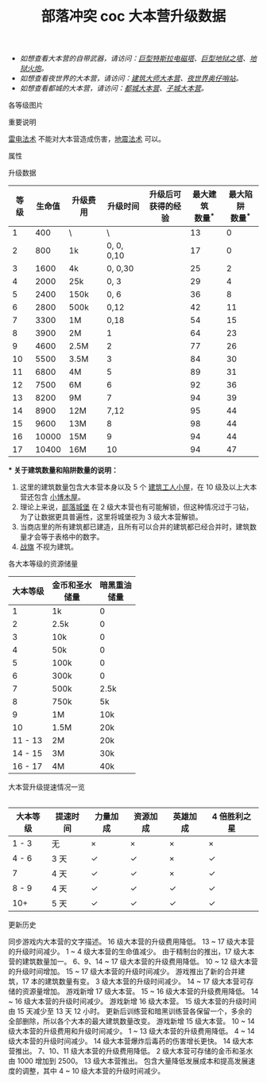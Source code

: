 ﻿---
title: "部落冲突 coc 大本营升级数据"
navTitle: "大本营"
shownTitle: "大本营"
description: "大本营是村庄的核心。升级大本营，可解锁新的防御、建筑、陷阱和更多内容。在战斗中摧毁敌军大本营，您将获得一颗星。把大本营建在村庄中心，并在其周围建造城墙、陷阱以及其他防御是最安全的举措。"
module: upgrade-home
imgFolder: home_buildings/0400
wiki: https://clashofclans.fandom.com/wiki/Town_Hall
canonical: /upgrade/0400-Town-Hall
---

- *如想查看大本营的自带武器，请访问：[巨型特斯拉电磁塔](/upgrade/030c-Giga-Tesla)、[巨型地狱之塔](/upgrade/030d-Giga-Inferno)、[地狱火炮](/upgrade/0315-Inferno-Artillery)。*
- *如想查看夜世界的大本营，请访问：[建筑大师大本营](/upgrade/1200-Builder-Hall)、[夜世界奥仔哨站](/upgrade/1240-O.T.T.O's-Outpost)。*
- *如想查看都城的大本营，请访问：[都城大本营](/upgrade/2400-Capital-Hall)、[子城大本营](/upgrade/2401-District-Hall)。*

<UnitInfo :folder="$frontmatter.imgFolder" imgSrc="Town_Hall17_5_hd.png" :imgAlt="$frontmatter.navTitle"
    description="大本营是村庄的核心。升级大本营，可解锁新的防御、建筑、陷阱和更多内容。<br>在战斗中摧毁敌军大本营，您将获得一颗星。<br>把大本营建在村庄中心，并在其周围建造城墙、陷阱以及其他防御是最安全的举措。" />

<SmallTitle>各等级图片</SmallTitle>

<Panel>
    <UnitImgGroup :folder="$frontmatter.imgFolder" title="当前版本使用的模型">
        <UnitImg imgTitle="1 本" imgSrc="Town_Hall1.png" imgHd="Town_Hall1_hd.png" />
        <UnitImg imgTitle="2 本" imgSrc="Town_Hall2.png" imgHd="Town_Hall2_hd.png" />
        <UnitImg imgTitle="3 本" imgSrc="Town_Hall3.png" imgHd="Town_Hall3_hd.png" />
        <UnitImg imgTitle="4 本" imgSrc="Town_Hall4.png" imgHd="Town_Hall4_hd.png" />
        <UnitImg imgTitle="5 本" imgSrc="Town_Hall5.png" imgHd="Town_Hall5_hd.png" />
        <UnitImg imgTitle="6 本" imgSrc="Town_Hall6.png" imgHd="Town_Hall6_hd.png" />
        <UnitImg imgTitle="7 本" imgSrc="Town_Hall7.png" imgHd="Town_Hall7_hd.png" />
        <UnitImg imgTitle="8 本" imgSrc="Town_Hall8.png" imgHd="Town_Hall8_hd.png" />
        <UnitImg imgTitle="9 本" imgSrc="Town_Hall9.png" imgHd="Town_Hall9_hd.png" />
        <UnitImg imgTitle="10 本" imgSrc="Town_Hall10.png" imgHd="Town_Hall10_hd.png" />
        <UnitImg imgTitle="11 本" imgSrc="Town_Hall11.png" imgHd="Town_Hall11_hd.png" />
        <UnitImg imgTitle="12 本" imgSrc="Town_Hall12.png" imgHd="Town_Hall12_hd.png" />
        <UnitImg imgTitle="13 本" imgSrc="Town_Hall13.png" imgHd="Town_Hall13_hd.png" />
        <UnitImg imgTitle="14 本" imgSrc="Town_Hall14.png" imgHd="Town_Hall14_hd.png" />
        <UnitImg imgTitle="15 本" imgSrc="Town_Hall15.png" imgHd="Town_Hall15_hd.png" />
        <UnitImg imgTitle="16 本" imgSrc="Town_Hall16.png" imgHd="Town_Hall16_hd.png" />
        <UnitImg imgTitle="17 本 1 星" imgSrc="Town_Hall17_1.png" imgHd="Town_Hall17_1_hd.png" />
        <UnitImg imgTitle="17 本 2 星" imgSrc="Town_Hall17_2.png" imgHd="Town_Hall17_2_hd.png" />
        <UnitImg imgTitle="17 本 3 星" imgSrc="Town_Hall17_3.png" imgHd="Town_Hall17_3_hd.png" />
        <UnitImg imgTitle="17 本 4 星" imgSrc="Town_Hall17_4.png" imgHd="Town_Hall17_4_hd.png" />
        <UnitImg imgTitle="17 本 5 星" imgSrc="Town_Hall17_5.png" imgHd="Town_Hall17_5_hd.png" />
    </UnitImgGroup>
    <UnitImgGroup :folder="$frontmatter.imgFolder" title="老版本使用的模型">
        <UnitImg imgTitle="12 本 1 星" imgSrc="Town_Hall12_1.png" imgHd="Town_Hall12_1_hd.png" />
        <UnitImg imgTitle="12 本 2 星" imgSrc="Town_Hall12_2.png" imgHd="Town_Hall12_2_hd.png" />
        <UnitImg imgTitle="12 本 3 星" imgSrc="Town_Hall12_3.png" imgHd="Town_Hall12_3_hd.png" />
        <UnitImg imgTitle="12 本 4 星" imgSrc="Town_Hall12_4.png" imgHd="Town_Hall12_4_hd.png" />
        <UnitImg imgTitle="12 本 5 星" imgSrc="Town_Hall12_5.png" imgHd="Town_Hall12_5_hd.png" />
        <UnitImg imgTitle="13 本 1 星" imgSrc="Town_Hall13_1.png" imgHd="Town_Hall13_1_hd.png" />
        <UnitImg imgTitle="13 本 2 星" imgSrc="Town_Hall13_2.png" imgHd="Town_Hall13_2_hd.png" />
        <UnitImg imgTitle="13 本 3 星" imgSrc="Town_Hall13_3.png" imgHd="Town_Hall13_3_hd.png" />
        <UnitImg imgTitle="13 本 4 星" imgSrc="Town_Hall13_4.png" imgHd="Town_Hall13_4_hd.png" />
        <UnitImg imgTitle="13 本 5 星" imgSrc="Town_Hall13_5.png" imgHd="Town_Hall13_5_hd.png" />
        <UnitImg imgTitle="14 本 1 星" imgSrc="Town_Hall14_1.png" imgHd="Town_Hall14_1_hd.png" />
        <UnitImg imgTitle="14 本 2 星" imgSrc="Town_Hall14_2.png" imgHd="Town_Hall14_2_hd.png" />
        <UnitImg imgTitle="14 本 3 星" imgSrc="Town_Hall14_3.png" imgHd="Town_Hall14_3_hd.png" />
        <UnitImg imgTitle="14 本 4 星" imgSrc="Town_Hall14_4.png" imgHd="Town_Hall14_4_hd.png" />
        <UnitImg imgTitle="14 本 5 星" imgSrc="Town_Hall14_5.png" imgHd="Town_Hall14_5_hd.png" />
        <UnitImg imgTitle="15 本 1 星" imgSrc="Town_Hall15_1.png" imgHd="Town_Hall15_1_hd.png" />
        <UnitImg imgTitle="15 本 2 星" imgSrc="Town_Hall15_2.png" imgHd="Town_Hall15_2_hd.png" />
        <UnitImg imgTitle="15 本 3 星" imgSrc="Town_Hall15_3.png" imgHd="Town_Hall15_3_hd.png" />
        <UnitImg imgTitle="15 本 4 星" imgSrc="Town_Hall15_4.png" imgHd="Town_Hall15_4_hd.png" />
        <UnitImg imgTitle="15 本 5 星" imgSrc="Town_Hall15_5.png" imgHd="Town_Hall15_5_hd.png" />
    </UnitImgGroup>
</Panel>

<SmallTitle>重要说明</SmallTitle>

[雷电法术](/upgrade/0100-Lightning-Spell) 不能对大本营造成伤害，[地震法术](/upgrade/0181-Earthquake-Spell) 可以。

<SmallTitle>属性</SmallTitle>

<UnitProperties>
    <UnitProperty pKey="占地面积" pValue="4×4" />
    <UnitProperty pKey="判定面积" pValue="3×3" :isJudgeSquare="true" />
</UnitProperties>

<SmallTitle>升级数据</SmallTitle>

<script setup>
const tableExtraInfo1 = [
    {
        "column": 2,
        "type": "cost",
        "gpClass": "building",
        "icon": "Gold"
    },
    {
        "column": 3,
        "type": "time",
        "gpClass": "building"
    },
    {
        "column": 4,
        "type": "exp",
        "icon": "Exp"
    },
];
const tableExtraInfo2 = [
    {
        "column": 1,
        "type": "number",
        "icon": "Gold, Elixir",
        "noGoldPass": true
    },
    {
        "column": 2,
        "type": "number",
        "icon": "Dark_Elixir",
        "noGoldPass": true
    },
];
</script>

<UnitTable :tableExtraInfo="tableExtraInfo1">

| 等级 | 生命值 | 升级费用 |   升级时间  |升级后可<br>获得的经验|最大建筑<br>数量<sup>*</sup>|最大陷阱<br>数量<sup>*</sup>|
| ---- |   ---  |   ---   |     ---    |         ---        |    ---     |     --    |
|   1  |    400 |      \  |      \     |                    |     13     |      0    |
|   2  |    800 |     1k  |  0, 0, 0,10|                    |     17     |      0    |
|   3  |   1600 |     4k  |  0, 0,30   |                    |     25     |      2    |
|   4  |   2000 |    25k  |  0, 3      |                    |     29     |      4    |
|   5  |   2400 |   150k  |  0, 6      |                    |     36     |      8    |
|   6  |   2800 |   500k  |  0,12      |                    |     42     |     11    |
|   7  |   3300 |     1M  |  0,18      |                    |     54     |     15    |
|   8  |   3900 |     2M  |  1         |                    |     64     |     23    |
|   9  |   4600 |   2.5M  |  2         |                    |     77     |     26    |
|  10  |   5500 |   3.5M  |  3         |                    |     84     |     30    |
|  11  |   6800 |     4M  |  5         |                    |     89     |     31    |
|  12  |   7500 |     6M  |  6         |                    |     92     |     36    |
|  13  |   8200 |     9M  |  7         |                    |     94     |     39    |
|  14  |   8900 |    12M  |  7,12      |                    |     95     |     44    |
|  15  |   9600 |    13M  |  8         |                    |     98     |     44    |
|  16  |  10000 |    15M  |  9         |                    |     94     |     44    |
|  17  |  10400 |    16M  | 10         |                    |     94     |     47    |
</UnitTable>

**\* 关于建筑数量和陷阱数量的说明：**

1. 这里的建筑数量包含大本营本身以及 5 个 [建筑工人小屋](/upgrade/0500-Builders-Hut)，在 10 级及以上大本营还包含 [小博木屋](/upgrade/0501-B.O.Bs-Hut)。
2. 理论上来说，[部落城堡](/upgrade/0407-Clan-Castle) 在 2 级大本营也有可能解锁，但这种情况过于刁钻，为了让数据更具普遍性，这里将城堡视为 3 级大本营解锁。
3. 当商店里的所有建筑都已建造，且所有可以合并的建筑都已经合并时，建筑数量才会等于表格中的数字。
4. [战旗](/p/6827) 不视为建筑。

<SmallTitle>各大本等级的资源储量</SmallTitle>

<UnitTable :tableExtraInfo="tableExtraInfo2" maxWidth="500px">

| 大本等级 | 金币和圣水<br>储量 | 暗黑重油<br>储量 |
|   ---   |        ---        |        ---      |
|    1    |          1k       |          0      |
|    2    |        2.5k       |          0      |
|    3    |         10k       |          0      |
|    4    |         50k       |          0      |
|    5    |        100k       |          0      |
|    6    |        300k       |          0      |
|    7    |        500k       |       2.5k      |
|    8    |        750k       |         5k      |
|    9    |          1M       |        10k      |
|   10    |        1.5M       |        20k      |
| 11 - 13 |          2M       |        20k      |
| 14 - 15 |          3M       |        30k      |
| 16 - 17 |          4M       |        40k      |

</UnitTable>

<SmallTitle>大本营升级提速情况一览</SmallTitle>

<Table>

| 大本等级 | 提速时间 | 力量加成 | 资源加成 | 英雄加成  | 4 倍胜利之星 |
|   ---   |    ---   |   ---   |   ---   |   ---    |     ---     |
|  1 - 3  |     无   |    ×    |    ×    |    ×     |      ×      |
|  4 - 6  |   3 天   |    ✓    |    ✓    |    ×     |      ✓      |
|    7    |   4 天   |    ✓    |    ✓    |    ×     |      ✓      |
|  8 - 9  |   4 天   |    ✓    |    ✓    |    ✓     |      ✓      |
|   10+   |   5 天   |    ✓    |    ✓    |    ✓     |      ✓      |
</Table>

<SmallTitle>更新历史</SmallTitle>

<Timeline>
    <TimelineItem date="2025/10/06">
        <TimelineRow>同步游戏内大本营的文字描述。</TimelineRow>
        <TimelineRow>16 级大本营的升级费用降低。</TimelineRow>
        <TimelineRow>13 ~ 17 级大本营的升级时间减少。</TimelineRow>
    </TimelineItem>
    <TimelineItem date="2025/06/16">
        <TimelineRow>1 ~ 4 级大本营的生命值减少。</TimelineRow>
        <TimelineRow>由于精制台的推出，17 级大本营的建筑数量加一。</TimelineRow>
    </TimelineItem>
    <TimelineItem date="2025/03/24">
        <TimelineRow>6、9、14 ~ 17 级大本营的升级费用降低。</TimelineRow>
        <TimelineRow>10 ~ 12 级大本营的升级时间增加。</TimelineRow>
        <TimelineRow>15 ~ 17 级大本营的升级时间减少。</TimelineRow>
    </TimelineItem>
    <TimelineItem date="2025/02/10">
        <TimelineRow>游戏推出了新的合并建筑，17 本的建筑数量有变。</TimelineRow>
        <TimelineRow>3 级大本营的升级时间减少。</TimelineRow>
        <TimelineRow>14 ~ 17 级大本营可存储的资源量增加。</TimelineRow>
    </TimelineItem>
    <TimelineItem date="2024/11/25">
        <TimelineRow>游戏新增 17 级大本营。</TimelineRow>
        <TimelineRow>15 ~ 16 级大本营的升级费用降低。</TimelineRow>
        <TimelineRow>14 ~ 16 级大本营的升级时间减少。</TimelineRow>
    </TimelineItem>
    <TimelineItem date="2023/12/12">
        <TimelineRow>游戏新增 16 级大本营。</TimelineRow>
        <TimelineRow>15 级大本营的升级时间由 15 天减少至 13 天 12 小时。</TimelineRow>
    </TimelineItem>
    <TimelineItem date="2022/10/10">
        <TimelineRow>更新后训练营和暗黑训练营各保留一个，多余的全部删除，所以各个大本的最大建筑数量改变。</TimelineRow>
        <TimelineRow>游戏新增 15 级大本营。</TimelineRow>
        <TimelineRow>10 ~ 14 级大本营的升级费用和升级时间减少。</TimelineRow>
    </TimelineItem>
    <TimelineItem date="2021/12/09">
        <TimelineRow>1 ~ 13 级大本营的升级费用降低。</TimelineRow>
        <TimelineRow>4 ~ 14 级大本营的升级时间减少。</TimelineRow>
    </TimelineItem>
    <TimelineItem date="2021/04/29">
        <TimelineRow>14 级大本营爆炸后毒药的伤害增长更快。</TimelineRow>
    </TimelineItem>
    <TimelineItem date="2021/04/12">
        <TimelineRow>14 级大本营推出。</TimelineRow>
        <TimelineRow>7、10、11 级大本营的升级费用降低。</TimelineRow>
        <TimelineRow>2 级大本营可存储的金币和圣水由 1000 增加到 2500。</TimelineRow>
    </TimelineItem>
    <TimelineItem date="2019/12/09">
        <TimelineRow>13 级大本营推出。</TimelineRow>
    </TimelineItem>
    <TimelineItem date="2019/04/02">
        <TimelineRow>包含大量降低发展成本和提高发展速度的调整，其中 4 ~ 10 级大本营的升级时间减少。</TimelineRow>
    </TimelineItem>
    <TimelineItem :historyBottom="true" />
</Timeline>